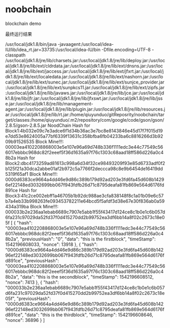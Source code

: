 # noobchain
blockchain demo

最终运行结果

/usr/local/jdk1.8/bin/java -javaagent:/usr/local/idea-IU/lib/idea_rt.jar=33735:/usr/local/idea-IU/bin -Dfile.encoding=UTF-8 -classpath /usr/local/jdk1.8/jre/lib/charsets.jar:/usr/local/jdk1.8/jre/lib/deploy.jar:/usr/local/jdk1.8/jre/lib/ext/cldrdata.jar:/usr/local/jdk1.8/jre/lib/ext/dnsns.jar:/usr/local/jdk1.8/jre/lib/ext/jaccess.jar:/usr/local/jdk1.8/jre/lib/ext/jfxrt.jar:/usr/local/jdk1.8/jre/lib/ext/localedata.jar:/usr/local/jdk1.8/jre/lib/ext/nashorn.jar:/usr/local/jdk1.8/jre/lib/ext/sunec.jar:/usr/local/jdk1.8/jre/lib/ext/sunjce_provider.jar:/usr/local/jdk1.8/jre/lib/ext/sunpkcs11.jar:/usr/local/jdk1.8/jre/lib/ext/zipfs.jar:/usr/local/jdk1.8/jre/lib/javaws.jar:/usr/local/jdk1.8/jre/lib/jce.jar:/usr/local/jdk1.8/jre/lib/jfr.jar:/usr/local/jdk1.8/jre/lib/jfxswt.jar:/usr/local/jdk1.8/jre/lib/jsse.jar:/usr/local/jdk1.8/jre/lib/management-agent.jar:/usr/local/jdk1.8/jre/lib/plugin.jar:/usr/local/jdk1.8/jre/lib/resources.jar:/usr/local/jdk1.8/jre/lib/rt.jar:/home/qiuyunduo/gitReposrity/noobchain/target/classes:/home/qiuyunduo/.m2/repository/com/google/code/gson/gson/2.8.5/gson-2.8.5.jar NoodChain
Hash for Block1:4b032e09c7e3adce6f1d34b36ac3e7bc8e8143846e45d17f7f015d19e7dd53e8624005a77bf6339f13631c358bfba6fb04233ba6c8816266d3b9209b91526535
Block Mine!!!: 00003ea4102208868003e5e107e96a69d748b336f1111edc3e44c77549c566017ebbbc968dc82f2eeef5f36d1635a97f76c1303c68aad18ff586d226a0c48b2a
Hash for Block2:dbc4173259ad81613c998a6d34f32ce98493209f93e85d6733adf0f2b125f21a30dca2abbe01af2b972c5a7766f2deccca98c8e9b6454de16419dd5319f65af1
Block Mine!!!: 0000d6383ce9664a4dd46e9d86c389b179d92ad203e3fd6fa45d608b14296ef22148ed3032699bb067f943fdfb26d71c8795deafa81fb869e564d6176fd891ce
Hash for Block3:41c2ce002ebff1a46705b1b92dc988ae3cfa838148f8c1a01b09e6c57b7a4eb33b998263fe093453782211e64bcd5f5afdf3d38e67e30f836ab0a59434a319ba
Block Mine!!!: 000033b2e236aa1ebab6689c7907e5abb1f55f43417d124ce8c1b0e1c6b057d6fa231c97029da52fd37f0d415270dd2b99752ea3df6bb14a8f02c2673c18e05f
[
  {
    "hash": "00003ea4102208868003e5e107e96a69d748b336f1111edc3e44c77549c566017ebbbc968dc82f2eeef5f36d1635a97f76c1303c68aad18ff586d226a0c48b2a",
    "previousHash": "0",
    "data": "this is the firstblock",
    "timeStamp": 1542196608033,
    "nonce": 13918
  },
  {
    "hash": "0000d6383ce9664a4dd46e9d86c389b179d92ad203e3fd6fa45d608b14296ef22148ed3032699bb067f943fdfb26d71c8795deafa81fb869e564d6176fd891ce",
    "previousHash": "00003ea4102208868003e5e107e96a69d748b336f1111edc3e44c77549c566017ebbbc968dc82f2eeef5f36d1635a97f76c1303c68aad18ff586d226a0c48b2a",
    "data": "this is the secondblock",
    "timeStamp": 1542196608512,
    "nonce": 7413
  },
  {
    "hash": "000033b2e236aa1ebab6689c7907e5abb1f55f43417d124ce8c1b0e1c6b057d6fa231c97029da52fd37f0d415270dd2b99752ea3df6bb14a8f02c2673c18e05f",
    "previousHash": "0000d6383ce9664a4dd46e9d86c389b179d92ad203e3fd6fa45d608b14296ef22148ed3032699bb067f943fdfb26d71c8795deafa81fb869e564d6176fd891ce",
    "data": "this is the thirdblock",
    "timeStamp": 1542196608646,
    "nonce": 36896
  }
]
